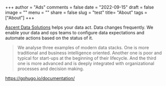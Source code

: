 +++
author = "Ads"
comments = false
date = "2022-09-15"
draft = false
image = ""
menu = ""
share = false
slug = "test"
title= "About"
tags = ["About"]
+++

[Ascent Data Solutions](https://gohugo.io/documentation/) helps your data act.
Data changes frequently. We enable your data and ops teams to configure data expectations and automate actions based on the status of it.

> We analyse three examples of modern data stacks. One is more traditional and business intelligence oriented. Another one is poor and typical for start-ups at the beginning of their lifecycle. And the third one is more advanced and is deeply integrated with organizational processes and decision making.

https://gohugo.io/documentation/

